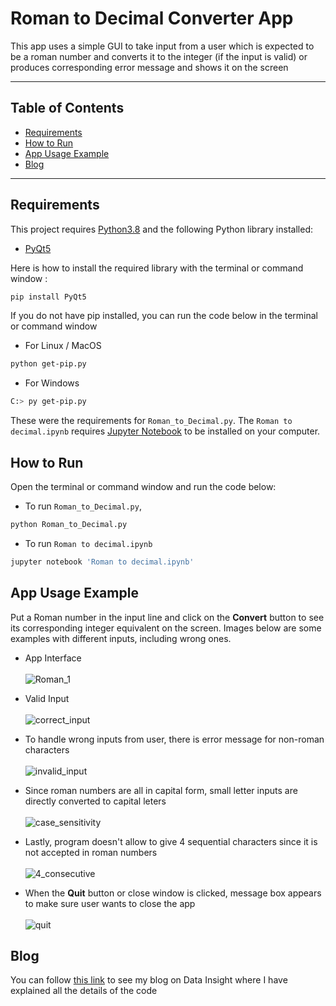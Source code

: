 # Roman to Decimal Converter App
This app uses a simple GUI to take input from a user which is expected to be a roman number and converts it to the integer (if the input is valid) or produces corresponding error message and shows it on the screen

---
## Table of Contents
- [Requirements](#requirements)
- [How to Run](#how-to-run)
- [App Usage Example](#app-usage-example)
- [Blog](#blog)
---

## Requirements
This project requires [Python3.8](https://www.python.org/downloads/release/python-380/) and the following Python library installed:
- [PyQt5](https://riverbankcomputing.com/software/pyqt)

Here is how to install the required library with the terminal or command window :<br />
```bash
pip install PyQt5
```
If you do not have pip installed, you can run the code below in the terminal or command window
- For Linux / MacOS
```bash
python get-pip.py
```
- For Windows
```bash
C:> py get-pip.py
```
These were the requirements for `Roman_to_Decimal.py`. The `Roman to decimal.ipynb` requires [Jupyter Notebook](http://jupyter.org/install.html) to be installed on your computer.

## How to Run
Open the terminal or command window and run the code below:
* To run `Roman_to_Decimal.py`,
```bash
python Roman_to_Decimal.py
```
* To run `Roman to decimal.ipynb`
```bash
jupyter notebook 'Roman to decimal.ipynb'
```

## App Usage Example
Put a Roman number in the input line and click on the **Convert** button to see its corresponding integer equivalent on the screen. Images below are some examples with different inputs, including wrong ones.
* App Interface <br />
<br />![Roman_1](https://user-images.githubusercontent.com/53794602/134482094-ca11159f-c466-4b44-9e27-2fcf037df350.png)<br />

* Valid Input<br />
<br />![correct_input](https://user-images.githubusercontent.com/53794602/134482161-477d683a-efc5-4854-90d3-d12adcdcd04b.png)<br />

* To handle wrong inputs from user, there is error message for non-roman characters<br />
<br />![invalid_input](https://user-images.githubusercontent.com/53794602/134482198-506e1b0b-fa25-4dd0-987e-a0315b718747.png)<br />


* Since roman numbers are all in capital form, small letter inputs are directly converted to capital leters<br />
<br />![case_sensitivity](https://user-images.githubusercontent.com/53794602/134482241-3171743e-44fc-4a96-8365-e0fef6f57e44.png)<br />

* Lastly, program doesn't allow to give 4 sequential characters since it is not accepted in roman numbers<br />
<br />![4_consecutive](https://user-images.githubusercontent.com/53794602/134482272-229e295b-9feb-4d45-9919-0f9beaead858.png)<br />

* When the **Quit** button or close window is clicked, message box appears to make sure user wants to close the app<br />
<br />![quit](https://user-images.githubusercontent.com/53794602/134482400-3c9f4acc-007a-4e39-8a3f-301f5f4bd873.png)<br />

## Blog
You can follow [this link](https://www.datainsightonline.com/post/roman-number-to-decimal-converter-app) to see my blog on Data Insight where I have explained all the details of the code
